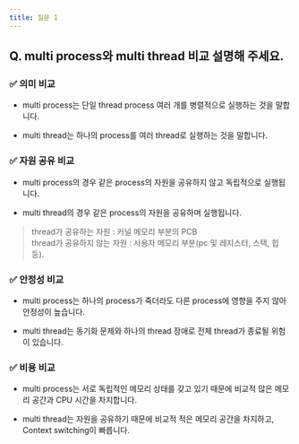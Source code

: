 ```yaml
---
title: 질문 1
---
```


## Q. multi process와 multi thread 비교 설명해 주세요.

### ✅ 의미 비교
- multi process는 단일 thread process 여러 개를 병렬적으로 실행하는 것을 말합니다.

- multi thread는 하나의 process를 여러 thread로 실행하는 것을 말합니다.

### ✅ 자원 공유 비교
- multi process의 경우 같은 process의 자원을 공유하지 않고 독립적으로 실행됩니다.

- multi thread의 경우 같은 process의 자원을 공유하며 실행됩니다.

> thread가 공유하는 자원 : 커널 메모리 부분의 PCB  
thread가 공유하지 않는 자원 : 사용자 메모리 부분(pc 및 레지스터, 스택, 힙 등).

### ✅ 안정성 비교
- multi process는 하나의 process가 죽더라도 다른 process에 영향을 주지 않아 안정성이 높습니다.

- multi thread는 동기화 문제와 하나의 thread 장애로 전체 thread가 종료될 위험이 있습니다.

### ✅ 비용 비교
- multi process는 서로 독립적인 메모리 상태를 갖고 있기 때문에 비교적 많은 메모리 공간과 CPU 시간을 차지합니다.

- multi thread는 자원을 공유하기 때문에 비교적 적은 메모리 공간을 차지하고, Context switching이 빠릅니다.
